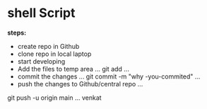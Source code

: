 # shell Script

**steps:**
* create repo in Github
* clone repo in local laptop
* start developing
* Add the files to temp area
...
git add <file-name>
...
* commit the changes
...
git commit -m "why -you-commited"
...
* push the changes to Github/central repo
...

 git push -u origin main
...
 venkat